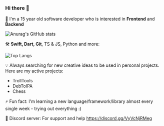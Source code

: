 ### Hi there 👋

📱 I'm a 15 year old software developer who is interested in **Frontend** and **Backend**

![Anurag's GitHub stats](https://github-readme-stats.vercel.app/api?username=sourcelocation&layout=compact&title_color=FFF&text_color=FFF&icon_color=FFF&bg_color=161b22&hide_border=true)

🛠️ **Swift, Dart, Git**, TS & JS, Python and more:

![Top Langs](https://github-readme-stats.vercel.app/api/top-langs/?hide_border=true&username=sourcelocation&layout=compact&title_color=FFF&text_color=FFF&icon_color=FFF&bg_color=161b22&hide_border=false)

💡 Always searching for new creative ideas to be used in personal projects. Here are my active projects:
 - TrollTools
 - DebToIPA
 - Chess
 
⚡ Fun fact: I'm learning a new language/framework/library almost every single week - trying out everything :)

📖 Discord server: For support and help https://discord.gg/VyVcNjRMeg
